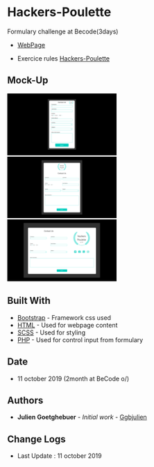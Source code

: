# Hackers-Poulette

Formulary challenge at Becode(3days)

- [WebPage](https://ggbjulien.github.io/restaurant-css-framework/)

- Exercice rules [Hackers-Poulette](https://github.com/becodeorg/BXL-Johnson-4.14/tree/master/06-PHP/hackers_poulette)

## Mock-Up

<img src="assets/img/mobile.png" width="50%" height="50%"></img> <img src="assets/img/tablet.png" width="50%" height="50%"></img> <img src="assets/img/desktop.png" width="50%" height="50%"></img>

## Built With

- [Bootstrap](https://getbootstrap.com/) - Framework css used
- [HTML](https://www.w3schools.com/html/) - Used for webpage content
- [SCSS](https://www.w3schools.com/sass/) - Used for styling
- [PHP](https://www.php.net/docs.php) - Used for control input from formulary

## Date

- 11 october 2019 (2month at BeCode o/)

## Authors

- **Julien Goetghebuer** - _Initial work_ - [Ggbjulien](https://github.com/ggbjulien)

## Change Logs

- Last Update : 11 october 2019

